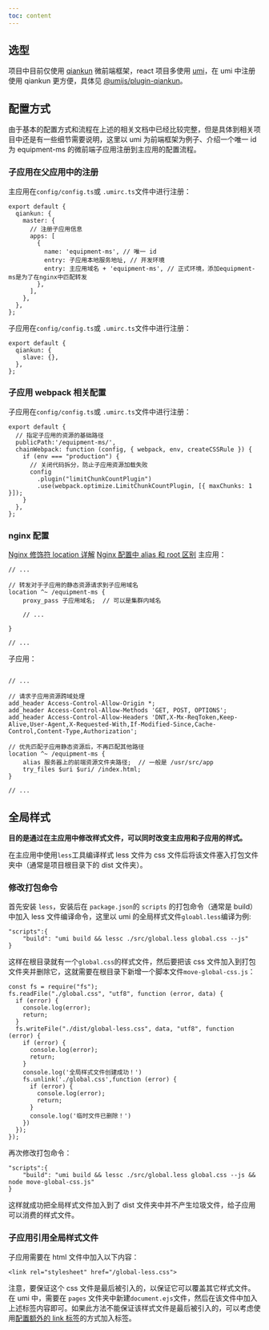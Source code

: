 ```yaml
---
toc: content
---
```


## 选型

项目中目前仅使用 [qiankun](https://qiankun.umijs.org/zh) 微前端框架，react 项目多使用 [umi](https://v3.umijs.org/zh-CN)，在 umi 中注册使用 qiankun 更方便，具体见 [@umijs/plugin-qiankun](https://v3.umijs.org/zh-CN/plugins/plugin-qiankun)。

## 配置方式

由于基本的配置方式和流程在上述的相关文档中已经比较完整，但是具体到相关项目中还是有一些细节需要说明，这里以 umi 为前端框架为例子、介绍一个唯一 id 为 equipment-ms 的微前端子应用注册到主应用的配置流程。

### 子应用在父应用中的注册

主应用在`config/config.ts`或 `.umirc.ts`文件中进行注册：

```
export default {
  qiankun: {
    master: {
      // 注册子应用信息
      apps: [
        {
          name: 'equipment-ms', // 唯一 id
          entry: 子应用本地服务地址, // 开发环境
          entry: 主应用域名 + 'equipment-ms', // 正式环境，添加equipment-ms是为了在nginx中匹配转发
        },
      ],
    },
  },
};
```

子应用在`config/config.ts`或 `.umirc.ts`文件中进行注册：

```
export default {
  qiankun: {
    slave: {},
  },
};
```

### 子应用 webpack 相关配置

子应用在`config/config.ts`或 `.umirc.ts`文件中进行注册：

```
export default {
  // 指定子应用的资源的基础路径
  publicPath:'/equipment-ms/',
  chainWebpack: function (config, { webpack, env, createCSSRule }) {
    if (env === "production") {
      // 关闭代码拆分，防止子应用资源加载失败
      config
        .plugin("limitChunkCountPlugin")
        .use(webpack.optimize.LimitChunkCountPlugin, [{ maxChunks: 1 }]);
    }
  },
};
```

### nginx 配置

[Nginx 修饰符 location 详解](https://www.cnblogs.com/yxhblogs/p/12906046.html)
[Nginx 配置中 alias 和 root 区别](https://developer.aliyun.com/article/603563)
主应用：

```
// ...

// 转发对于子应用的静态资源请求到子应用域名
location ^~ /equipment-ms {
    proxy_pass 子应用域名;  // 可以是集群内域名

    // ...

}

// ...
```

子应用：

```

// ...

// 请求子应用资源跨域处理
add_header Access-Control-Allow-Origin *;
add_header Access-Control-Allow-Methods 'GET, POST, OPTIONS';
add_header Access-Control-Allow-Headers 'DNT,X-Mx-ReqToken,Keep-Alive,User-Agent,X-Requested-With,If-Modified-Since,Cache-Control,Content-Type,Authorization';

// 优先匹配子应用静态资源后，不再匹配其他路径
location ^~ /equipment-ms {
    alias 服务器上的前端资源文件夹路径;  // 一般是 /usr/src/app
    try_files $uri $uri/ /index.html;
}

// ...
```

## 全局样式

<b>目的是通过在主应用中修改样式文件，可以同时改变主应用和子应用的样式。</b>

在主应用中使用`less`工具编译样式 less 文件为 css 文件后将该文件塞入打包文件夹中（通常是项目根目录下的 dist 文件夹）。

### 修改打包命令

首先安装 `less`，安装后在 `package.json`的 `scripts` 的打包命令（通常是 build）中加入 less 文件编译命令，这里以 umi 的全局样式文件`gloabl.less`编译为例:

```
"scripts":{
    "build": "umi build && lessc ./src/global.less global.css --js"
}

```

这样在根目录就有一个`global.css`的样式文件，然后要把该 css 文件加入到打包文件夹并删除它，这就需要在根目录下新增一个脚本文件`move-global-css.js`：

```
const fs = require("fs");
fs.readFile("./global.css", "utf8", function (error, data) {
  if (error) {
    console.log(error);
    return;
  }
  fs.writeFile("./dist/global-less.css", data, "utf8", function (error) {
    if (error) {
      console.log(error);
      return;
    }
    console.log('全局样式文件创建成功！')
    fs.unlink('./global.css',function (error) {
      if (error) {
        console.log(error);
        return;
      }
      console.log('临时文件已删除！')
    })
  });
});

```

再次修改打包命令：

```
"scripts":{
    "build": "umi build && lessc ./src/global.less global.css --js && node move-global-css.js"
}

```

这样就成功把全局样式文件加入到了 dist 文件夹中并不产生垃圾文件，给子应用可以消费的样式文件。

### 子应用引用全局样式文件

子应用需要在 html 文件中加入以下内容：

```
<link rel="stylesheet" href="/global-less.css">

```

注意，要保证这个 css 文件是最后被引入的，以保证它可以覆盖其它样式文件。
在 umi 中，需要在 `pages` 文件夹中新建`document.ejs`文件，然后在该文件中加入上述标签内容即可。如果此方法不能保证该样式文件是最后被引入的，可以考虑使用[配置额外的 link 标签](https://v3.umijs.org/zh-CN/config#links)的方式加入标签。
